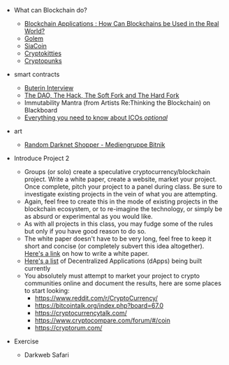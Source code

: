 + What can Blockchain do?
	+ [Blockchain Applications : How Can Blockchains be Used in the Real World?](https://dapp.tech/blockchain-applications-how-can-blockchains-be-used-in-the-real-world/)
	+ [Golem](https://www.youtube.com/watch?v=_Q888b0VRx8)
	+ [SiaCoin](https://www.youtube.com/watch?v=txAHS0-2PT0)
	+ [Cryptokitties](https://www.youtube.com/watch?v=jGfvkjzLrNw)
	+ [Cryptopunks](https://www.youtube.com/watch?v=XfHgnFqlaZ8&t=11s)

+ smart contracts
	+ [Buterin Interview](https://www.canopycanopycanopy.com/contents/decentralized-autonomous-society?sub=decentralized-autonomous-society-transcript)
	+ [The DAO, The Hack, The Soft Fork and The Hard Fork](https://www.cryptocompare.com/coins/guides/the-dao-the-hack-the-soft-fork-and-the-hard-fork/)
	+ Immutability Mantra (from Artists Re:Thinking the Blockchain) on Blackboard
	+ [Everything you need to know about ICOs *optional*](https://gallery.mailchimp.com/65ae955d98e06dbd6fc737bf7/files/Initial_Coin_Offerings_Outlier_Ventures_Research.pdf)

+ art
	+ [Random Darknet Shopper - Mediengruppe Bitnik](http://rhizome.org/community/45631/)

+ Introduce Project 2
	+ Groups (or solo) create a speculative cryptocurrency/blockchain project. Write a white paper, create a website, market your project. Once complete, pitch your project to a panel during class. Be sure to investigate existing projects in the vein of what you are attempting.
	+ Again, feel free to create this in the mode of existing projects in the blockchain ecosystem, or to re-imagine the technology, or simply be as absurd or experimental as you would like.
	+ As with all projects in this class, you may fudge some of the rules but only if you have good reason to do so.
	+ The white paper doesn't have to be very long, feel free to keep it short and concise (or completely subvert this idea altogether). [Here's a link](https://venturebeat.com/2017/11/05/how-to-write-a-cryptocurrency-white-paper/) on how to write a white paper.
	+ [Here's a list](https://github.com/prismspecs/cryptocultural-production.git) of Decentralized Applications (dApps) being built currently
	+ You absolutely must attempt to market your project to crypto communities online and document the results, here are some places to start looking:
		+ https://www.reddit.com/r/CryptoCurrency/
		+ https://bitcointalk.org/index.php?board=67.0
		+ https://cryptocurrencytalk.com/
		+ https://www.cryptocompare.com/forum/#/coin
		+ https://cryptorum.com/


+ Exercise
  + Darkweb Safari
